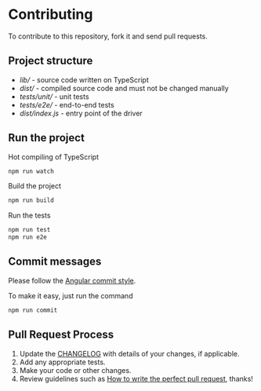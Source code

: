 # Contributing

To contribute to this repository, fork it and send pull requests.

## Project structure

- *lib/* - source code written on TypeScript
- *dist/* - compiled source code and must not be changed manually
- *tests/unit/* - unit tests
- *tests/e2e/* - end-to-end tests
- *dist/index.js* - entry point of the driver

## Run the project

Hot compiling of TypeScript

```bash
npm run watch
```

Build the project

```bash
npm run build
```

Run the tests

```bash
npm run test
npm run e2e
```

## Commit messages

Please follow the [Angular commit style][angular-commit-style].

To make it easy, just run the command

```bash
npm run commit
```

## Pull Request Process

1. Update the [CHANGELOG](CHANGELOG.md) with details of your changes, if applicable.
2. Add any appropriate tests.
3. Make your code or other changes.
4. Review guidelines such as
   [How to write the perfect pull request][github-perfect-pr], thanks!

[angular-commit-style]: https://github.com/angular/angular.js/blob/master/DEVELOPERS.md#commits
[github-perfect-pr]: https://blog.github.com/2015-01-21-how-to-write-the-perfect-pull-request/
